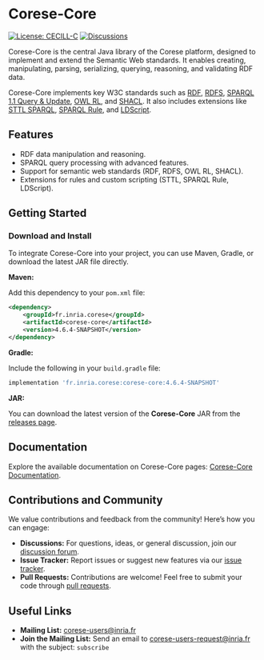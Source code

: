 # Corese-Core

[![License: CECILL-C](https://img.shields.io/badge/License-CECILL--C-blue.svg)](https://cecill.info/licences/Licence_CeCILL-C_V1-en.html) [![Discussions](https://img.shields.io/badge/Discussions-GitHub-blue)](https://github.com/orgs/corese-stack/discussions)

Corese-Core is the central Java library of the Corese platform, designed to implement and extend the Semantic Web standards. It enables creating, manipulating, parsing, serializing, querying, reasoning, and validating RDF data.

Corese-Core implements key W3C standards such as [RDF](https://www.w3.org/RDF/), [RDFS](https://www.w3.org/2001/sw/wiki/RDFS), [SPARQL 1.1 Query & Update](https://www.w3.org/2001/sw/wiki/SPARQL), [OWL RL](https://www.w3.org/2005/rules/wiki/OWLRL), and [SHACL](https://www.w3.org/TR/shacl/). It also includes extensions like [STTL SPARQL](https://files.inria.fr/corese/doc/sttl.html), [SPARQL Rule](https://files.inria.fr/corese/doc/rule.html), and [LDScript](https://files.inria.fr/corese/doc/ldscript.html).

## Features

- RDF data manipulation and reasoning.
- SPARQL query processing with advanced features.
- Support for semantic web standards (RDF, RDFS, OWL RL, SHACL).
- Extensions for rules and custom scripting (STTL, SPARQL Rule, LDScript).

## Getting Started

### Download and Install

To integrate Corese-Core into your project, you can use Maven, Gradle, or download the latest JAR file directly.

**Maven:**

Add this dependency to your `pom.xml` file:

``` xml
<dependency>
    <groupId>fr.inria.corese</groupId>
    <artifactId>corese-core</artifactId>
    <version>4.6.4-SNAPSHOT</version>
</dependency>
```

**Gradle:**

Include the following in your `build.gradle` file:

``` gradle
implementation 'fr.inria.corese:corese-core:4.6.4-SNAPSHOT'
```

**JAR:**

You can download the latest version of the **Corese-Core** JAR from the [releases page](https://github.com/corese-stack/corese-core/releases).

## Documentation

Explore the available documentation on Corese-Core pages: [Corese-Core Documentation](https://corese-stack.github.io/corese-core/).

## Contributions and Community

We value contributions and feedback from the community! Here’s how you can engage:

- **Discussions:** For questions, ideas, or general discussion, join our [discussion forum](https://github.com/orgs/corese-stack/discussions).
- **Issue Tracker:** Report issues or suggest new features via our [issue tracker](https://github.com/corese-stack/corese-core/issues).
- **Pull Requests:** Contributions are welcome! Feel free to submit your code through [pull requests](https://github.com/corese-stack/corese-core/pulls).

## Useful Links

- **Mailing List:** <corese-users@inria.fr>
- **Join the Mailing List:** Send an email to <corese-users-request@inria.fr> with the subject: `subscribe`
